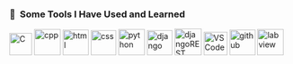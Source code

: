 

<!--
### Hi there 👋
**malikahere/malikahere** is a ✨ _special_ ✨ repository because its `README.md` (this file) appears on your GitHub profile.

Here are some ideas to get you started:

- 🔭 I’m currently working on ...
- 🌱 I’m currently learning ...
- 👯 I’m looking to collaborate on ...
- 🤔 I’m looking for help with ...
- 💬 Ask me about ...
- 📫 How to reach me: ...
- 😄 Pronouns: ...
- ⚡ Fun fact: ...
-->

<h3> 🚀 &nbsp;Some Tools I Have Used and Learned</h3>
<p align="left">

<img src="https://cdn.jsdelivr.net/gh/devicons/devicon@latest/icons/c/c-original.svg" alt="C" width="40" height="40"/>
<img src="https://cdn.jsdelivr.net/gh/devicons/devicon@latest/icons/cplusplus/cplusplus-original.svg" alt="cpp" width="47" height="47" />
<img src="https://cdn.jsdelivr.net/gh/devicons/devicon@latest/icons/html5/html5-original-wordmark.svg" alt="html" width="46" height="46" />
<img src="https://cdn.jsdelivr.net/gh/devicons/devicon@latest/icons/css3/css3-original-wordmark.svg" alt="css" width="45" height="45"/>
<img src="https://cdn.jsdelivr.net/gh/devicons/devicon@latest/icons/python/python-original-wordmark.svg" alt="python" width="47" height="47" />
<img src="https://www.vectorlogo.zone/logos/djangoproject/djangoproject-ar21.svg" alt="django" width="45" height="45"/>
<img src="https://cdn.jsdelivr.net/gh/devicons/devicon@latest/icons/djangorest/djangorest-line.svg" alt="djangoREST" width="48" height="48"/>
<img src="https://cdn.jsdelivr.net/gh/devicons/devicon@latest/icons/vscode/vscode-original.svg" alt="VSCode" width="42" height="42"/>
<img src="https://cdn.jsdelivr.net/gh/devicons/devicon@latest/icons/github/github-original.svg" alt="github" width="46" height="46"/>
<img src="https://cdn.jsdelivr.net/gh/devicons/devicon@latest/icons/labview/labview-original-wordmark.svg" alt="labview" width="47" height="47"/>

</p>

